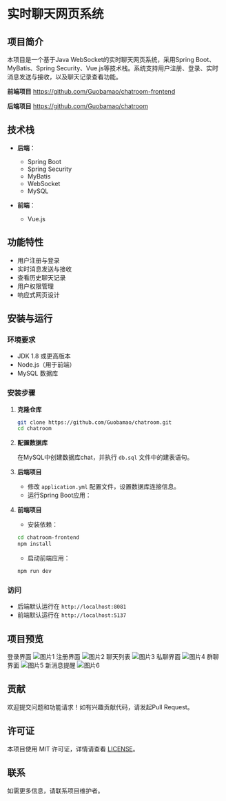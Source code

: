 # 实时聊天网页系统

## 项目简介

本项目是一个基于Java WebSocket的实时聊天网页系统，采用Spring Boot、MyBatis、Spring Security、Vue.js等技术栈。系统支持用户注册、登录、实时消息发送与接收，以及聊天记录查看功能。

**前端项目**
https://github.com/Guobamao/chatroom-frontend

**后端项目**
https://github.com/Guobamao/chatroom

## 技术栈

- **后端**：
  - Spring Boot
  - Spring Security
  - MyBatis
  - WebSocket
  - MySQL

- **前端**：
  - Vue.js

## 功能特性

- 用户注册与登录
- 实时消息发送与接收
- 查看历史聊天记录
- 用户权限管理
- 响应式网页设计

## 安装与运行

### 环境要求

- JDK 1.8 或更高版本
- Node.js（用于前端）
- MySQL 数据库

### 安装步骤

1. **克隆仓库**

   ```bash
   git clone https://github.com/Guobamao/chatroom.git
   cd chatroom
   ```

2. **配置数据库**

   在MySQL中创建数据库chat，并执行 `db.sql` 文件中的建表语句。

3. **后端项目**
   - 修改 `application.yml` 配置文件，设置数据库连接信息。
   - 运行Spring Boot应用：

4. **前端项目**

   - 安装依赖：
   ```bash
   cd chatroom-frontend
   npm install
   ```
   - 启动前端应用：
   ```bash
   npm run dev
   ```

### 访问

- 后端默认运行在 `http://localhost:8081`
- 前端默认运行在 `http://localhost:5137`

## 项目预览
登录界面
![图片1](https://github.com/user-attachments/assets/15d4ae2c-2087-42d7-8b1e-f5589d1e9d39)
注册界面
![图片2](https://github.com/user-attachments/assets/d1749d0f-39ab-4abc-9442-a19f593a6f48)
聊天列表
![图片3](https://github.com/user-attachments/assets/dd1e591d-30bd-47a5-aeda-bfa8cd4d286c)
私聊界面
![图片4](https://github.com/user-attachments/assets/e4b68c24-e81c-4261-a102-5bf998d6a141)
群聊界面
![图片5](https://github.com/user-attachments/assets/aaf0065e-5fd7-46de-b8c6-ea64571bc0cd)
新消息提醒
![图片6](https://github.com/user-attachments/assets/6cf940be-f6d7-4f98-b9d2-ea3fcae24b32)





## 贡献

欢迎提交问题和功能请求！如有兴趣贡献代码，请发起Pull Request。

## 许可证

本项目使用 MIT 许可证，详情请查看 [LICENSE](LICENSE)。

## 联系

如需更多信息，请联系项目维护者。
